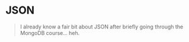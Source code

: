 # JSON

> I already know a fair bit about JSON after briefly going through the MongoDB course... heh.
